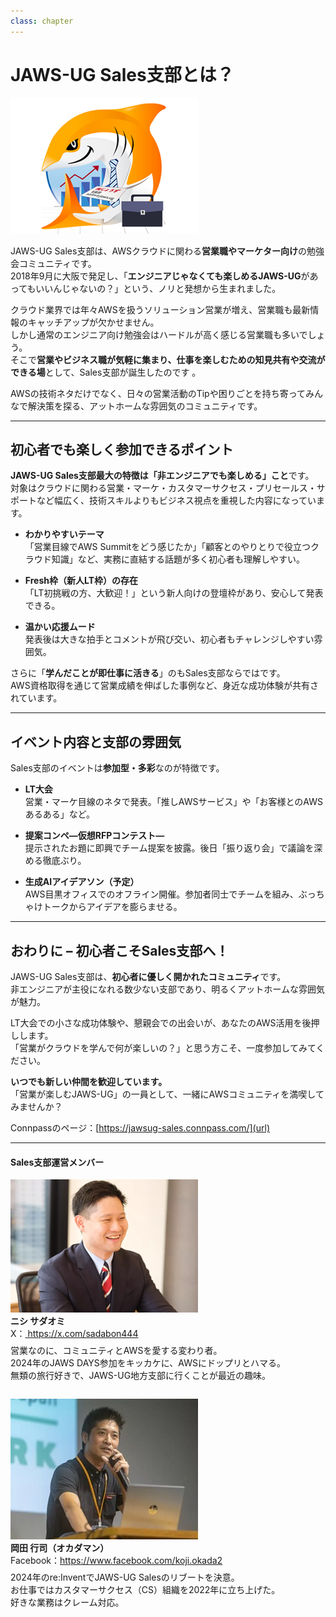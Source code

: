 ```yaml
---
class: chapter
---
```


# JAWS-UG Sales支部とは？
<img src="images/Sales/JAWS-UG Sales.png" />  

JAWS-UG Sales支部は、AWSクラウドに関わる**営業職やマーケター向け**の勉強会コミュニティです。  
2018年9月に大阪で発足し、「**エンジニアじゃなくても楽しめるJAWS-UG**があってもいいんじゃないの？」という、ノリと発想から生まれました。  

クラウド業界では年々AWSを扱うソリューション営業が増え、営業職も最新情報のキャッチアップが欠かせません。  
しかし通常のエンジニア向け勉強会はハードルが高く感じる営業職も多いでしょう。  
そこで**営業やビジネス職が気軽に集まり、仕事を楽しむための知見共有や交流ができる場**として、Sales支部が誕生したのです 。  

AWSの技術ネタだけでなく、日々の営業活動のTipや困りごとを持ち寄ってみんなで解決策を探る、アットホームな雰囲気のコミュニティです。  
  
---

## 初心者でも楽しく参加できるポイント
**JAWS-UG Sales支部最大の特徴は「非エンジニアでも楽しめる」こと**です。  
対象はクラウドに関わる営業・マーケ・カスタマーサクセス・プリセールス・サポートなど幅広く、技術スキルよりもビジネス視点を重視した内容になっています。  

- **わかりやすいテーマ**  
  「営業目線でAWS Summitをどう感じたか」「顧客とのやりとりで役立つクラウド知識」など、実務に直結する話題が多く初心者も理解しやすい。  

- **Fresh枠（新人LT枠）の存在**  
  「LT初挑戦の方、大歓迎！」という新人向けの登壇枠があり、安心して発表できる。  

- **温かい応援ムード**  
  発表後は大きな拍手とコメントが飛び交い、初心者もチャレンジしやすい雰囲気。  

さらに「**学んだことが即仕事に活きる**」のもSales支部ならではです。  
AWS資格取得を通じて営業成績を伸ばした事例など、身近な成功体験が共有されています。  

---

## イベント内容と支部の雰囲気
Sales支部のイベントは**参加型・多彩**なのが特徴です。  

- **LT大会**  
  営業・マーケ目線のネタで発表。「推しAWSサービス」や「お客様とのAWSあるある」など。  

- **提案コンペ―仮想RFPコンテスト―**  
  提示されたお題に即興でチーム提案を披露。後日「振り返り会」で議論を深める徹底ぶり。  

- **生成AIアイデアソン（予定）**  
  AWS目黒オフィスでのオフライン開催。参加者同士でチームを組み、ぶっちゃけトークからアイデアを膨らませる。  

---

## おわりに – 初心者こそSales支部へ！
JAWS-UG Sales支部は、**初心者に優しく開かれたコミュニティ**です。  
非エンジニアが主役になれる数少ない支部であり、明るくアットホームな雰囲気が魅力。  
  
LT大会での小さな成功体験や、懇親会での出会いが、あなたのAWS活用を後押しします。  
「営業がクラウドを学んで何が楽しいの？」と思う方こそ、一度参加してみてください。  

**いつでも新しい仲間を歓迎しています。**  
「営業が楽しむJAWS-UG」の一員として、一緒にAWSコミュニティを満喫してみませんか？  

Connpassのページ：[https://jawsug-sales.connpass.com/](url)  

___

#### Sales支部運営メンバー
<div class="author-profile">
<img src="images/Sales/sadaomi-nishi.png">
    <div>
        <div>
            <b>ニシ サダオミ</b></br> 
            X：<a href="https://x.com/sadabon444">
https://x.com/sadabon444</a></br>
        </div>
    </div>
</div>
<p style="margin-top: 0.5em; margin-bottom: 2em;">  
営業なのに、コミュニティとAWSを愛する変わり者。  <br>
2024年のJAWS DAYS参加をキッカケに、AWSにドップリとハマる。 <br>   
無類の旅行好きで、JAWS-UG地方支部に行くことが最近の趣味。 <br> 
</p>
<div class="author-profile">
<img src="images/Sales/okadaman.jpg">
    <div>
        <div>
            <b>岡田 行司（オカダマン）</b></br> 
Facebook：<a href="https://www.facebook.com/koji.okada2">https://www.facebook.com/koji.okada2</a></br> 
        </div>
    </div>
</div>
<p style="margin-top: 0.5em; margin-bottom: 2em;">  
2024年のre:InventでJAWS-UG Salesのリブートを決意。  <br>
お仕事ではカスタマーサクセス（CS）組織を2022年に立ち上げた。  <br>
好きな業務はクレーム対応。 <br>
</p>